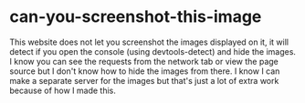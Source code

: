 # can-you-screenshot-this-image
This website does not let you screenshot the images displayed on it, it will detect if you open the console (using devtools-detect) and hide the images. I know you can see the requests from the network tab or view the page source but I don't know how to hide the images from there. I know I can make a separate server for the images but that's just a lot of extra work because of how I made this.
